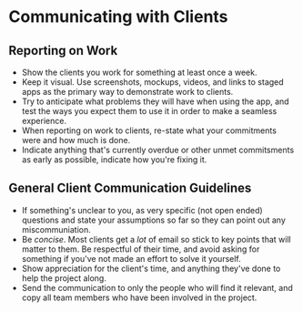 
# Communicating with Clients

## Reporting on Work

  * Show the clients you work for something at least once a week.
  * Keep it visual. Use screenshots, mockups, videos, and links to staged apps as the primary way to demonstrate work to clients.
  * Try to anticipate what problems they will have when using the app, and test the ways you expect them to use it in order to make a seamless experience.
  * When reporting on work to clients, re-state what your commitments were and how much is done.
  * Indicate anything that's currently overdue or other unmet commitsments as early as possible, indicate how you're fixing it.

## General Client Communication Guidelines

  * If something's unclear to you, as very specific (not open ended) questions and state your assumptions so far so they can point out any miscommuniation.
  * Be *concise*. Most clients get a *lot* of email so stick to key points that will matter to them. Be respectful of their time, and avoid asking for something if you've not made an effort to solve it yourself.
  * Show appreciation for the client's time, and anything they've done to help the project along.
  * Send the communication to only the people who will find it relevant, and copy all team members who have been involved in the project.

